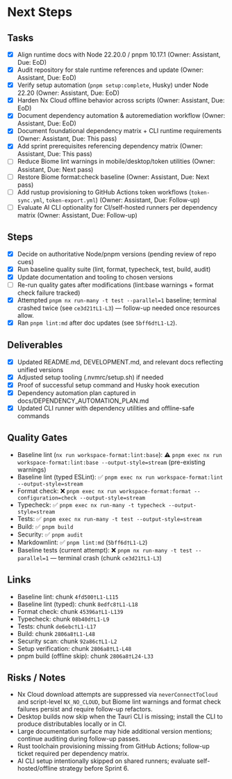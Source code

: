 # Next Steps

## Tasks

- [x] Align runtime docs with Node 22.20.0 / pnpm 10.17.1 (Owner: Assistant, Due: EoD)
- [x] Audit repository for stale runtime references and update (Owner: Assistant, Due: EoD)
- [x] Verify setup automation (`pnpm setup:complete`, Husky) under Node 22.20 (Owner: Assistant, Due: EoD)
- [x] Harden Nx Cloud offline behavior across scripts (Owner: Assistant, Due: EoD)
- [x] Document dependency automation & autoremediation workflow (Owner: Assistant, Due: EoD)
- [x] Document foundational dependency matrix + CLI runtime requirements (Owner: Assistant, Due: This pass)
- [x] Add sprint prerequisites referencing dependency matrix (Owner: Assistant, Due: This pass)
- [ ] Reduce Biome lint warnings in mobile/desktop/token utilities
  (Owner: Assistant, Due: Next pass)
- [ ] Restore Biome format:check baseline
  (Owner: Assistant, Due: Next pass)
- [ ] Add rustup provisioning to GitHub Actions token workflows (`token-sync.yml`, `token-export.yml`)
  (Owner: Assistant, Due: Follow-up)
- [ ] Evaluate AI CLI optionality for CI/self-hosted runners per dependency matrix
  (Owner: Assistant, Due: Follow-up)

## Steps

- [x] Decide on authoritative Node/pnpm versions (pending review of repo cues)
- [x] Run baseline quality suite (lint, format, typecheck, test, build, audit)
- [x] Update documentation and tooling to chosen versions
- [ ] Re-run quality gates after modifications
  (lint:base warnings + format check failure tracked)
- [x] Attempted `pnpm nx run-many -t test --parallel=1` baseline; terminal crashed twice (see `ce3d21†L1-L3`)
  — follow-up needed once resources allow.
- [x] Ran `pnpm lint:md` after doc updates (see `5bff6d†L1-L2`).

## Deliverables

- [x] Updated README.md, DEVELOPMENT.md, and relevant docs reflecting unified versions
- [x] Adjusted setup tooling (.nvmrc/setup.sh) if needed
- [x] Proof of successful setup command and Husky hook execution
- [x] Dependency automation plan captured in docs/DEPENDENCY_AUTOMATION_PLAN.md
- [x] Updated CLI runner with dependency utilities and offline-safe commands

## Quality Gates

- Baseline lint (`nx run workspace-format:lint:base`): ⚠️ `pnpm exec nx run workspace-format:lint:base --output-style=stream`
  (pre-existing warnings)
- Baseline lint (typed ESLint): ✅ `pnpm exec nx run workspace-format:lint --output-style=stream`
- Format check: ❌ `pnpm exec nx run workspace-format:format --configuration=check --output-style=stream`
- Typecheck: ✅ `pnpm exec nx run-many -t typecheck --output-style=stream`
- Tests: ✅ `pnpm exec nx run-many -t test --output-style=stream`
- Build: ✅ `pnpm build`
- Security: ✅ `pnpm audit`
- Markdownlint: ✅ `pnpm lint:md` (`5bff6d†L1-L2`)
- Baseline tests (current attempt): ❌ `pnpm nx run-many -t test --parallel=1` — terminal crash (chunk `ce3d21†L1-L3`)

## Links

- Baseline lint: chunk `4fd500†L1-L115`
- Baseline lint (typed): chunk `8edfc8†L1-L18`
- Format check: chunk `45396a†L1-L139`
- Typecheck: chunk `08b40d†L1-L9`
- Tests: chunk `de6ebc†L1-L17`
- Build: chunk `2806a8†L1-L48`
- Security scan: chunk `92a86c†L1-L2`
- Setup verification: chunk `2806a8†L1-L48`
- pnpm build (offline skip): chunk `2806a8†L24-L33`

## Risks / Notes

- Nx Cloud download attempts are suppressed via `neverConnectToCloud` and script-level `NX_NO_CLOUD`, but Biome lint
  warnings and format check failures persist and require follow-up refactors.
- Desktop builds now skip when the Tauri CLI is missing; install the CLI to produce distributables locally or in CI.
- Large documentation surface may hide additional version mentions; continue auditing during follow-up passes.
- Rust toolchain provisioning missing from GitHub Actions; follow-up ticket required per dependency matrix.
- AI CLI setup intentionally skipped on shared runners; evaluate self-hosted/offline strategy before Sprint 6.

